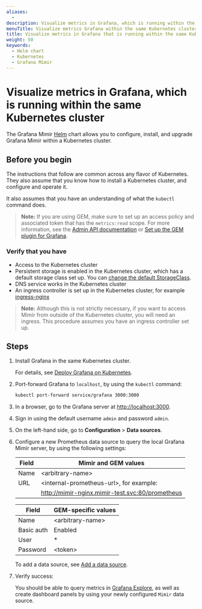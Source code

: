 ```yaml
---
aliases:
  -
description: Visualize metrics in Grafana, which is running within the same Kubernetes cluster.
menuTitle: Visualize metrics Grafana within the same Kubernetes cluster
title: Visualize metrics in Grafana that is running within the same Kubernetes cluster
weight: 50
keywords:
  - Helm chart
  - Kubernetes
  - Grafana Mimir
---
```


# Visualize metrics in Grafana, which is running within the same Kubernetes cluster

The Grafana Mimir [Helm](https://helm.sh/) chart allows you to configure, install, and upgrade Grafana Mimir within a Kubernetes cluster.

## Before you begin

The instructions that follow are common across any flavor of Kubernetes. They also assume that you know how to install a Kubernetes cluster, and configure and operate it.

It also assumes that you have an understanding of what the `kubectl` command does.

> **Note:** If you are using GEM, make sure to set up an access policy and associated token that has the `metrics:read` scope. For more information, see the [Admin API documentation](https://grafana.com/docs/enterprise-metrics/latest/setup-gem-plugin-grafana/) or [Set up the GEM plugin for Grafana](https://grafana.com/docs/enterprise-metrics/latest/admin-api/).

### Verify that you have

- Access to the Kubernetes cluster
- Persistent storage is enabled in the Kubernetes cluster, which has a default storage class set up. You can [change the default StorageClass](https://kubernetes.io/docs/tasks/administer-cluster/change-default-storage-class/).
- DNS service works in the Kubernetes cluster
- An ingress controller is set up in the Kubernetes cluster, for example [ingress-nginx](https://kubernetes.github.io/ingress-nginx/)

> **Note:** Although this is not strictly necessary, if you want to access Mimir from outside of the Kubernetes cluster, you will need an ingress. This procedure assumes you have an ingress controller set up.

## Steps

1. Install Grafana in the same Kubernetes cluster.

   For details, see [Deploy Grafana on Kubernetes](/docs/grafana/latest/setup-grafana/installation/kubernetes/).

1. Port-forward Grafana to `localhost`, by using the `kubectl` command:

   ```bash
   kubectl port-forward service/grafana 3000:3000
   ```

1. In a browser, go to the Grafana server at [http://localhost:3000](http://localhost:3000).
1. Sign in using the default username `admin` and password `admin`.
1. On the left-hand side, go to **Configuration** > **Data sources**.
1. Configure a new Prometheus data source to query the local Grafana Mimir server, by using the following settings:

   | Field | Mimir and GEM values                            |
   | ----- | ----------------------------------------------- |
   | Name  | \<arbitrary-name>                               |
   | URL   | \<internal-prometheus-url>, for example:        |
   |       | http://mimir-nginx.mimir-test.svc:80/prometheus |

   | Field      | GEM-specific values |
   | ---------- | ------------------- |
   | Name       | \<arbitrary-name>   |
   | Basic auth | Enabled             |
   | User       | \*                  |
   | Password   | \<token>            |

   To add a data source, see [Add a data source](/docs/grafana/latest/datasources/add-a-data-source/).

1. Verify success:

   You should be able to query metrics in [Grafana Explore](/docs/grafana/latest/explore/),
   as well as create dashboard panels by using your newly configured `Mimir` data source.
